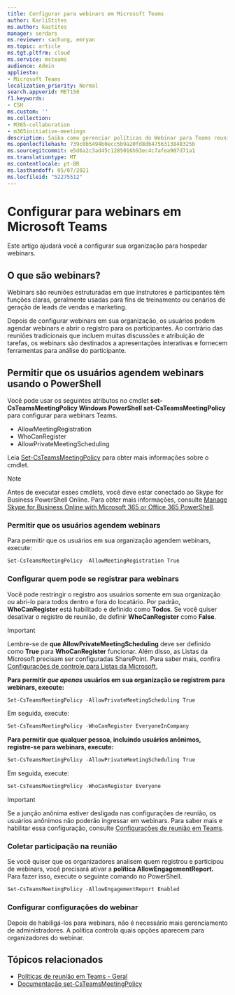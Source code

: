 ```yaml
---
title: Configurar para webinars em Microsoft Teams
author: KarliStites
ms.author: kastites
manager: serdars
ms.reviewer: sachung, emryan
ms.topic: article
ms.tgt.pltfrm: cloud
ms.service: msteams
audience: Admin
appliesto:
- Microsoft Teams
localization_priority: Normal
search.appverid: MET150
f1.keywords:
- CSH
ms.custom: ''
ms.collection:
- M365-collaboration
- m365initiative-meetings
description: Saiba como gerenciar políticas do Webinar para Teams reuniões.
ms.openlocfilehash: 739c0b5494b0ecc5b9a20fd8db4756313848325b
ms.sourcegitcommit: e5d6a2c3ad45c1285016b93ec4c7afea907d71a1
ms.translationtype: MT
ms.contentlocale: pt-BR
ms.lasthandoff: 05/07/2021
ms.locfileid: "52275512"
---
```

# <a name="set-up-for-webinars-in-microsoft-teams"></a>Configurar para webinars em Microsoft Teams

Este artigo ajudará você a configurar sua organização para hospedar webinars.

## <a name="what-are-webinars"></a>O que são webinars?

Webinars são reuniões estruturadas em que instrutores e participantes têm funções claras, geralmente usadas para fins de treinamento ou cenários de geração de leads de vendas e marketing.

Depois de configurar webinars em sua organização, os usuários podem agendar webinars e abrir o registro para os participantes. Ao contrário das reuniões tradicionais que incluem muitas discussões e atribuição de tarefas, os webinars são destinados a apresentações interativas e fornecem ferramentas para análise do participante.

## <a name="allow-users-to-schedule-webinars-using-powershell"></a>Permitir que os usuários agendem webinars usando o PowerShell

Você pode usar os seguintes atributos no cmdlet **set-CsTeamsMeetingPolicy Windows PowerShell set-CsTeamsMeetingPolicy** para configurar para webinars Teams.

- AllowMeetingRegistration
- WhoCanRegister
- AllowPrivateMeetingScheduling

Leia [Set-CsTeamsMeetingPolicy](/powershell/module/skype/set-csteamsmeetingpolicy) para obter mais informações sobre o cmdlet.

> [!NOTE]
> Antes de executar esses cmdlets, você deve estar conectado ao Skype for Business PowerShell Online. Para obter mais informações, consulte [Manage Skype for Business Online with Microsoft 365 or Office 365 PowerShell](/office365/enterprise/powershell/manage-skype-for-business-online-with-office-365-powershell).

### <a name="allow-users-to-schedule-webinars"></a>Permitir que os usuários agendem webinars

Para permitir que os usuários em sua organização agendem webinars, execute:

```powershell
Set-CsTeamsMeetingPolicy -AllowMeetingRegistration True
```
### <a name="configure-who-can-register-for-webinars"></a>Configurar quem pode se registrar para webinars

Você pode restringir o registro aos usuários somente em sua organização ou abri-lo para todos dentro e fora do locatário. Por padrão, **WhoCanRegister** está habilitado e definido como **Todos**. Se você quiser desativar o registro de reunião, de definir **WhoCanRegister** como **False**.

> [!IMPORTANT]
> Lembre-se de **que AllowPrivateMeetingScheduling** deve ser definido como **True** para **WhoCanRegister** funcionar. Além disso, as Listas da Microsoft precisam ser configuradas SharePoint. Para saber mais, confira [Configurações de controle para Listas da Microsoft.](/sharepoint/control-lists)

**Para permitir *que apenas* usuários em sua organização se registrem para webinars, execute:**

```powershell
Set-CsTeamsMeetingPolicy -AllowPrivateMeetingScheduling True
```

Em seguida, execute:

```powershell
Set-CsTeamsMeetingPolicy -WhoCanRegister EveryoneInCompany
```

**Para permitir que qualquer pessoa, incluindo usuários anônimos, registre-se para webinars, execute:**

```powershell
Set-CsTeamsMeetingPolicy -AllowPrivateMeetingScheduling True
```

Em seguida, execute:

```powershell
Set-CsTeamsMeetingPolicy -WhoCanRegister Everyone
```

> [!IMPORTANT]
> Se a junção anônima estiver desligada nas configurações de reunião, os usuários anônimos não poderão ingressar em webinars. Para saber mais e habilitar essa configuração, consulte [Configurações de reunião em Teams](meeting-settings-in-teams.md).

### <a name="collect-meeting-attendance"></a>Coletar participação na reunião

Se você quiser que os organizadores analisem quem registrou e participou de webinars, você precisará ativar a **política AllowEngagementReport.** Para fazer isso, execute o seguinte comando no PowerShell.

```powershell
Set-CsTeamsMeetingPolicy -AllowEngagementReport Enabled
```

### <a name="configure-webinar-settings"></a>Configurar configurações do webinar

Depois de habiligá-los para webinars, não é necessário mais gerenciamento de administradores. A política controla quais opções aparecem para organizadores do webinar.

## <a name="related-topics"></a>Tópicos relacionados

- [Políticas de reunião em Teams - Geral](meeting-policies-in-teams-general.md)
- [Documentação set-CsTeamsMeetingPolicy](/powershell/module/skype/set-csteamsmeetingpolicy)
